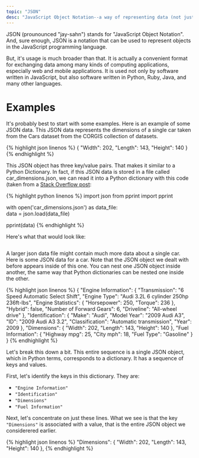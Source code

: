 ```yaml
---
topic: "JSON"
desc: "JavaScript Object Notation--a way of representing data (not just in JavaScript but across many languages)"
---
```


JSON (prounounced "jay-sahn") stands for "JavaScript Object Notation".   And, sure enough, JSON is a notation that can be used to represent objects in the JavaScript programming language.

But, it's usage is much broader than that.  It is actually a convenient format for exchanging data among many kinds of computing applications, especially web and mobile applications.  It is used not only by software written in JavaScript, but also software written in Python, Ruby, Java, and many other languages.

# Examples

It's probably best to start with some examples.   Here is an example of some JSON data.    This JSON data represents the dimensions of a single car taken from the Cars dataset from the CORGIS collection of datasets.

{% highlight json linenos %}
 {
      "Width": 202, 
      "Length": 143, 
      "Height": 140
 }
{% endhighlight %}

This JSON object has three key/value pairs.  That makes it similar to a Python Dictionary.  In fact, if this JSON data is stored in a file called car_dimensions.json, we can read it into a Python dictionary with this code (taken from a [Stack Overflow post](https://stackoverflow.com/questions/2835559/parsing-values-from-a-json-file):

{% highlight python linenos %}
import json
from pprint import pprint

with open('car_dimensions.json') as data_file:    
    data = json.load(data_file)

pprint(data)
{% endhighlight %}

Here's what that would look like:

```
```

A larger json data file might contain much more data about a single car.  Here is some JSON data for a car.  Note that the JSON object we dealt with before appears inside of this one.  You can nest one JSON object inside another, the same way that Python dictionaries can be nested one inside the other.

{% highlight json linenos %}
{
    "Engine Information": {
      "Transmission": "6 Speed Automatic Select Shift", 
      "Engine Type": "Audi 3.2L 6 cylinder 250hp 236ft-lbs", 
      "Engine Statistics": {
        "Horsepower": 250, 
        "Torque": 236
      }, 
      "Hybrid": false, 
      "Number of Forward Gears": 6, 
      "Driveline": "All-wheel drive"
    }, 
    "Identification": {
      "Make": "Audi", 
      "Model Year": "2009 Audi A3", 
      "ID": "2009 Audi A3 3.2", 
      "Classification": "Automatic transmission", 
      "Year": 2009
    }, 
    "Dimensions": {
      "Width": 202, 
      "Length": 143, 
      "Height": 140
    }, 
    "Fuel Information": {
      "Highway mpg": 25, 
      "City mph": 18, 
      "Fuel Type": "Gasoline"
    }
  }
{% endhighlight %}

Let's break this down a bit.  This entire sequence is a single JSON object, which in Python terms, corresponds to a dictionary.  It has a sequence of keys and values.

First, let's identify the keys in this dictionary.  They are:

  * `"Engine Information"`
  * `"Identification"`
  * `"Dimensions"`
  * `"Fuel Information"`

Next, let's concentrate on just these lines.  What we see is that the key `"Dimensions"` is associated with a value, that is the entire JSON object we considerered earlier.

{% highlight json linenos %}
  "Dimensions": {
      "Width": 202, 
      "Length": 143, 
      "Height": 140
    }, 
{% endhighlight %}

